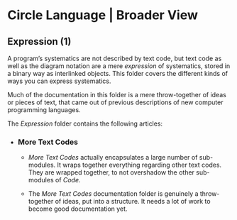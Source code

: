 ﻿Circle Language | Broader View
==============================

Expression (1)
--------------

A program’s systematics are not described by text code, but text code as well as the diagram notation are a mere *expression* of systematics, stored in a binary way as interlinked objects. This folder covers the different kinds of ways you can express systematics.

Much of the documentation in this folder is a mere throw-together of ideas or pieces of text, that came out of previous descriptions of new computer programming languages.

The *Expression* folder contains the following articles:

- ### More Text Codes

    - *More Text Codes* actually encapsulates a large number of sub-modules. It wraps together everything regarding other text codes. They are wrapped together, to not overshadow the other sub-modules of *Code*.

    - The *More Text Codes* documentation folder is genuinely a throw-together of ideas, put into a structure. It needs a lot of work to become good documentation yet.